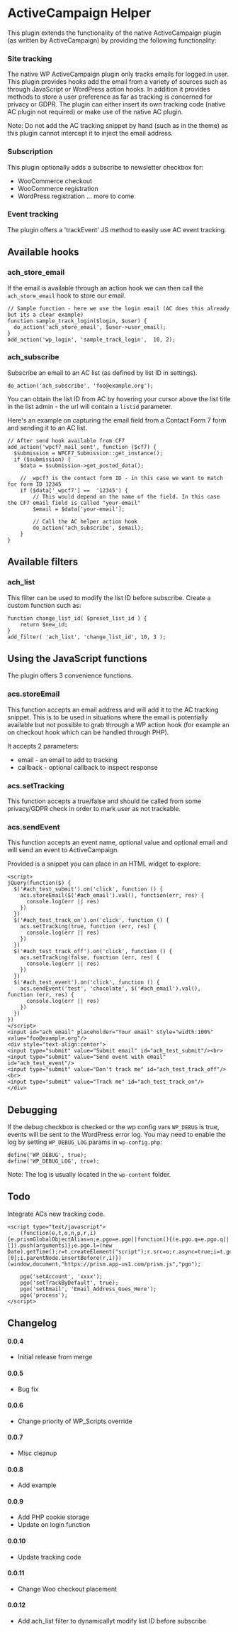 # ActiveCampaign Helper

This plugin extends the functionality of the native ActiveCampaign plugin (as written by ActiveCampaign) by providing the following functionality:

### Site tracking

The native WP ActiveCampaign plugin only tracks emails for logged in user. This plugin provides hooks add the email from a variety of sources such as through JavaScript or WordPress action hooks. In addition it provides methods to store a user preference as far as tracking is concerned for privacy or GDPR. The plugin can either insert its own tracking code (native AC plugin not required) or make use of the native AC plugin.

Note: Do not add the AC tracking snippet by hand (such as in the theme) as this plugin cannot intercept it to inject the email address.

### Subscription

This plugin optionally adds a subscribe to newsletter checkbox for:

-   WooCommerce checkout
-   WooCommerce registration
-   WordPress registration
    ... more to come

### Event tracking

The plugin offers a 'trackEvent' JS method to easily use AC event tracking.

## Available hooks

### ach_store_email

If the email is available through an action hook we can then call the `ach_store_email` hook to store our email.

    // Sample function - here we use the login email (AC does this already but its a clear example)
    function sample_track_login($login, $user) {
      do_action('ach_store_email', $user->user_email);
    }
    add_action('wp_login', 'sample_track_login',  10, 2);

### ach_subscribe

Subscribe an email to an AC list (as defined by list ID in settings).

    do_action('ach_subscribe', 'foo@example.org');

You can obtain the list ID from AC by hovering your cursor above the list title in the list admin - the url will contain a `listid` parameter.

Here's an example on capturing the email field from a Contact Form 7 form and sending it to an AC list.

    // After send hook available from CF7
    add_action('wpcf7_mail_sent', function ($cf7) {
      $submission = WPCF7_Submission::get_instance();
      if ($submission) {
        $data = $submission->get_posted_data();

        // _wpcf7 is the contact form ID - in this case we want to match for form ID 12345
        if ($data['_wpcf7'] ==  '12345') {
            // This would depend on the name of the field. In this case the CF7 email field is called "your-email"
            $email = $data['your-email'];

            // Call the AC helper action hook
            do_action('ach_subscribe', $email);
        }
    }

## Available filters

### ach_list

This filter can be used to modify the list ID before subscribe. Create a custom function such as:

```
function change_list_id( $preset_list_id ) {
    return $new_id;
}
add_filter( 'ach_list', 'change_list_id', 10, 3 );
```

## Using the JavaScript functions

The plugin offers 3 convenience functions.

### acs.storeEmail

This function accepts an email address and will add it to the AC tracking snippet. This is to be used in situations where the email is potentially available but not possible to grab through a WP action hook (for example an on checkout hook which can be handled through PHP).

It accepts 2 parameters:

-   email - an email to add to tracking
-   callback - optional callback to inspect response

### acs.setTracking

This function accepts a true/false and should be called from some privacy/GDPR check in order to mark user as not trackable.

### acs.sendEvent

This function accepts an event name, optional value and optional email and will send an event to ActiveCampaign.

Provided is a snippet you can place in an HTML widget to explore:

```
<script>
jQuery(function($) {
  $('#ach_test_submit').on('click', function () {
    acs.storeEmail($('#ach_email').val(), function(err, res) {
      console.log(err || res)
    })
  })
  $('#ach_test_track_on').on('click', function () {
    acs.setTracking(true, function (err, res) {
      console.log(err || res)
    })
  })
  $('#ach_test_track_off').on('click', function () {
    acs.setTracking(false, function (err, res) {
      console.log(err || res)
    })
  })
  $('#ach_test_event').on('click', function () {
    acs.sendEvent('test', 'chocolate', $('#ach_email').val(),  function (err, res) {
      console.log(err || res)
    })
  })
})
</script>
<input id="ach_email" placeholder="Your email" style="width:100%" value="foo@example.org"/>
<div style="text-align:center">
<input type="submit" value="Submit email" id="ach_test_submit"/><br>
<input type="submit" value="Send event with email" id="ach_test_event"/>
<input type="submit" value="Don't track me" id="ach_test_track_off"/><br>
<input type="submit" value="Track me" id="ach_test_track_on"/>
</div>
```

## Debugging

If the debug checkbox is checked or the wp config vars `WP_DEBUG` is true, events will be sent to the WordPress error log.
You may need to enable the log by setting `WP_DEBUG_LOG` params in `wp-config.php`:

```
define('WP_DEBUG', true);
define('WP_DEBUG_LOG', true);
```

Note: The log is usually located in the `wp-content` folder.

## Todo

Integrate ACs new tracking code.

```
<script type="text/javascript">
    (function(e,t,o,n,p,r,i){e.prismGlobalObjectAlias=n;e.pgo=e.pgo||function(){(e.pgo.q=e.pgo.q||[]).push(arguments)};e.pgo.l=(new Date).getTime();r=t.createElement("script");r.src=o;r.async=true;i=t.getElementsByTagName("script")[0];i.parentNode.insertBefore(r,i)})(window,document,"https://prism.app-us1.com/prism.js","pgo");

    pgo('setAccount', 'xxxx');
    pgo('setTrackByDefault', true);
    pgo('setEmail', 'Email_Address_Goes_Here');
    pgo('process');
</script>
```

## Changelog

#### 0.0.4

-   Initial release from merge

#### 0.0.5

-   Bug fix

#### 0.0.6

-   Change priority of WP_Scripts override

#### 0.0.7

-   Misc cleanup

#### 0.0.8

-   Add example

#### 0.0.9

-   Add PHP cookie storage
-   Update on login function

#### 0.0.10

-   Update tracking code

#### 0.0.11

-   Change Woo checkout placement

#### 0.0.12

-   Add ach_list filter to dynamicallyt modify list ID before subscribe
